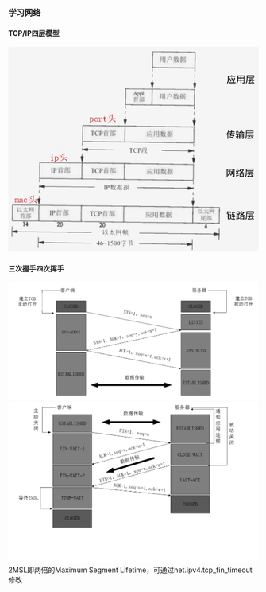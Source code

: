 ### 学习网络

#### TCP/IP四层模型

![img](images/tcpip4layers.jpg)

#### 三次握手四次挥手

![img](images/tcp_connect.png)
![img](images/tcp_close.png)
2MSL即两倍的Maximum Segment Lifetime，可通过net.ipv4.tcp_fin_timeout修改